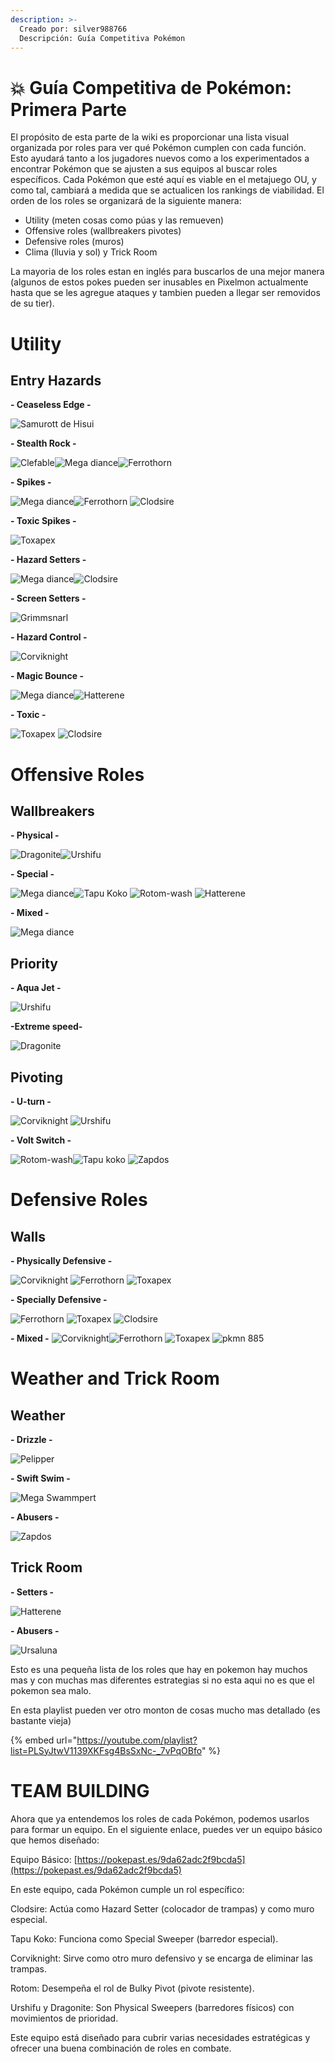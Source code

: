 ```yaml
---
description: >-
  Creado por: silver988766
  Descripción: Guía Competitiva Pokémon
---
```


# 💥 Guía Competitiva de Pokémon: Primera Parte

El propósito de esta parte  de la wiki  es proporcionar una lista visual organizada por roles para ver qué Pokémon cumplen con cada función. Esto ayudará tanto a los jugadores nuevos como a los experimentados a encontrar Pokémon que se ajusten a sus equipos al buscar roles específicos. Cada Pokémon que esté aquí es viable en el metajuego OU, y como tal, cambiará a medida que se actualicen los rankings de viabilidad. El orden de los roles se organizará de la siguiente manera:

- Utility (meten cosas como púas y las remueven)
- Offensive roles (wallbreakers pivotes)
- Defensive roles (muros)
- Clima (lluvia y sol) y Trick Room

La mayoria de los roles estan en inglés para buscarlos de una mejor manera (algunos de estos pokes pueden ser inusables en Pixelmon actualmente hasta que se les agregue ataques y tambien pueden a llegar ser removidos de su tier).

# Utility

## Entry Hazards

**- Ceaseless Edge -**

![Samurott de Hisui ](../../images/usuarios/silver988766/2271.gif)

**- Stealth Rock -**

![Clefable](../../images/usuarios/silver988766/36.gif)![Mega diance](../../images/usuarios/silver988766/100835.gif)![Ferrothorn](../../images/usuarios/silver988766/691.gif)

**- Spikes -**

![Mega diance](../../images/usuarios/silver988766/100835.gif)![Ferrothorn](../../images/usuarios/silver988766/691.gif)  ![Clodsire](../../images/usuarios/silver988766/2358.gif)

**- Toxic Spikes -**

 ![Toxapex](../../images/usuarios/silver988766/932.gif)

**- Hazard Setters -**

![Mega diance](../../images/usuarios/silver988766/100835.gif)![Clodsire](../../images/usuarios/silver988766/2358.gif)

**- Screen Setters -**
 
![Grimmsnarl](../../images/usuarios/silver988766/2118.gif)

**- Hazard Control -**

![Corviknight](../../images/usuarios/silver988766/2080.gif)

**- Magic Bounce -**

![Mega diance](../../images/usuarios/silver988766/100835.gif)![Hatterene](../../images/usuarios/silver988766/2115.gif)

**- Toxic -**

![Toxapex](../../images/usuarios/silver988766/932.gif) ![Clodsire](../../images/usuarios/silver988766/2358.gif)

# Offensive Roles

## Wallbreakers

**- Physical -**

![Dragonite](../../images/usuarios/silver988766/149.gif)![Urshifu](../../images/usuarios/silver988766/2237.gif)

**- Special -**

![Mega diance](../../images/usuarios/silver988766/100835.gif)![Tapu Koko](../../images/usuarios/silver988766/976.gif) ![Rotom-wash](../../images/usuarios/silver988766/885.gif) ![Hatterene](../../images/usuarios/silver988766/2115.gif)

**- Mixed -**

![Mega diance](../../images/usuarios/silver988766/100835.gif)

## Priority

**- Aqua Jet -**

 ![Urshifu](../../images/usuarios/silver988766/2237.gif)

**-Extreme speed-**

![Dragonite](../../images/usuarios/silver988766/149.gif)

## Pivoting

**- U-turn -**

 ![Corviknight](../../images/usuarios/silver988766/2080.gif) ![Urshifu](../../images/usuarios/silver988766/2237.gif)

**- Volt Switch -**

![Rotom-wash](../../images/usuarios/silver988766/885.gif)![Tapu koko](../../images/usuarios/silver988766/976.gif) ![Zapdos](../../images/usuarios/silver988766/145.gif)

# Defensive Roles

## Walls

**- Physically Defensive -**

 ![Corviknight](../../images/usuarios/silver988766/2080.gif) ![Ferrothorn](../../images/usuarios/silver988766/691.gif)  ![Toxapex](../../images/usuarios/silver988766/932.gif) 

**- Specially Defensive -**

 ![Ferrothorn](../../images/usuarios/silver988766/691.gif)  ![Toxapex](../../images/usuarios/silver988766/932.gif) ![Clodsire](../../images/usuarios/silver988766/2358.gif)

**- Mixed -**
![Corviknight](../../images/usuarios/silver988766/2080.gif)![Ferrothorn](../../images/usuarios/silver988766/691.gif)  ![Toxapex](../../images/usuarios/silver988766/932.gif)  ![pkmn 885](../../images/usuarios/silver988766/885.gif)




# Weather and Trick Room

## Weather

**- Drizzle -**

![Pelipper](../../images/usuarios/silver988766/279.gif)

**- Swift Swim -**

 ![Mega Swammpert](../../images/usuarios/silver988766/100260.gif) 

**- Abusers -**

![Zapdos](../../images/usuarios/silver988766/145.gif)

## Trick Room

**- Setters -**

![Hatterene](../../images/usuarios/silver988766/2115.gif)  

**- Abusers -**

![Ursaluna](../../images/usuarios/silver988766/2262.gif)

Esto es una pequeña lista de los roles que hay en pokemon hay  muchos mas y con muchas mas diferentes estrategias si no esta aqui no es que el pokemon sea malo.

En esta playlist pueden ver otro monton de cosas mucho mas detallado (es bastante vieja)

{% embed url="https://youtube.com/playlist?list=PLSyJtwV1139XKFsg4BsSxNc-_7vPqOBfo" %}

# TEAM BUILDING

Ahora que ya entendemos los roles de cada Pokémon, podemos usarlos para formar un equipo. En el siguiente enlace, puedes ver un equipo básico que hemos diseñado:

Equipo Básico: [https://pokepast.es/9da62adc2f9bcda5](https://pokepast.es/9da62adc2f9bcda5)

En este equipo, cada Pokémon cumple un rol específico:

Clodsire: Actúa como Hazard Setter (colocador de trampas) y como muro especial.

Tapu Koko: Funciona como Special Sweeper (barredor especial).

Corviknight: Sirve como otro muro defensivo y se encarga de eliminar las trampas.

Rotom: Desempeña el rol de Bulky Pivot (pivote resistente).

Urshifu y Dragonite: Son Physical Sweepers (barredores físicos) con movimientos de prioridad.

Este equipo está diseñado para cubrir varias necesidades estratégicas y ofrecer una buena combinación de roles en combate.
